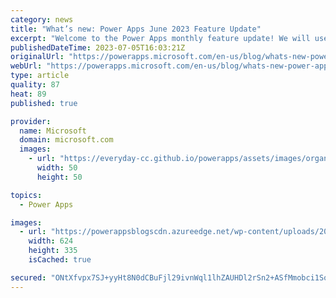 ```yaml
---
category: news
title: "What’s new: Power Apps June 2023 Feature Update"
excerpt: "Welcome to the Power Apps monthly feature update! We will use this blog to share a summary of product, community, and learning updates from throughout the month so you can access it in one easy place. A variety of new and highly anticipated features are now available which we are very excited to share"
publishedDateTime: 2023-07-05T16:03:21Z
originalUrl: "https://powerapps.microsoft.com/en-us/blog/whats-new-power-apps-june-2023-feature-update/"
webUrl: "https://powerapps.microsoft.com/en-us/blog/whats-new-power-apps-june-2023-feature-update/"
type: article
quality: 87
heat: 89
published: true

provider:
  name: Microsoft
  domain: microsoft.com
  images:
    - url: "https://everyday-cc.github.io/powerapps/assets/images/organizations/microsoft.com-50x50.jpg"
      width: 50
      height: 50

topics:
  - Power Apps

images:
  - url: "https://powerappsblogscdn.azureedge.net/wp-content/uploads/2023/07/Coauth.png"
    width: 624
    height: 335
    isCached: true

secured: "ONtXfvpx7SJ+yyHt8N0dCBuFjl29ivnWql1lhZAUHDl2rSn2+ASfMmobci1SoFfCn1v3hl7Cih2zS4s85qF6Tea+M24Hq+XFsHQZF5ksGeikgKaEwoogHOPAyZWdRsWF/ZfA2n4gHkUUNRTQvdEJ7eVfHoX92Wm4WAqB5Y6m39Y40nBI8kmlVqpfwwgeO1btqbJkD9BOa/LuG93ZeLYW984JY/kyjZZife5x3MfMgLiZvqwNvZNscmK8Chgp3dYqGpVDXeF+bc2UErPein2zDnL2CWY21uPelc31nxIRK9oZr8zn88XaaqgyMwL6MdQPcDtc3l3AuUTX+GoiNx+0iWSJb9yH+Yyzkvi6zQw/7IM=;7wLlb/fvpsMkCzO4Hq9WLg=="
---
```


